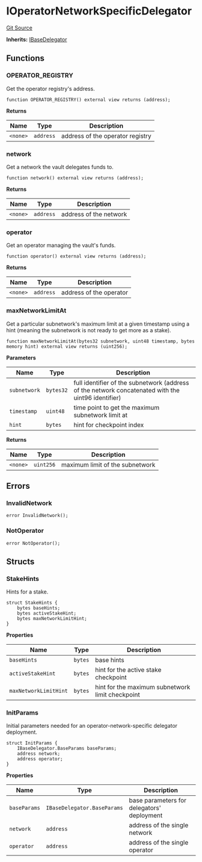 # IOperatorNetworkSpecificDelegator
[Git Source](https://github.com/symbioticfi/core/blob/f05307516bbf31fe6a8fa180eab4a8d7068a66a2/src/interfaces/delegator/IOperatorNetworkSpecificDelegator.sol)

**Inherits:**
[IBaseDelegator](/Users/andreikorokhov/symbiotic/core/docs/autogen/src/src/interfaces/delegator/IBaseDelegator.sol/interface.IBaseDelegator.md)


## Functions
### OPERATOR_REGISTRY

Get the operator registry's address.


```solidity
function OPERATOR_REGISTRY() external view returns (address);
```
**Returns**

|Name|Type|Description|
|----|----|-----------|
|`<none>`|`address`|address of the operator registry|


### network

Get a network the vault delegates funds to.


```solidity
function network() external view returns (address);
```
**Returns**

|Name|Type|Description|
|----|----|-----------|
|`<none>`|`address`|address of the network|


### operator

Get an operator managing the vault's funds.


```solidity
function operator() external view returns (address);
```
**Returns**

|Name|Type|Description|
|----|----|-----------|
|`<none>`|`address`|address of the operator|


### maxNetworkLimitAt

Get a particular subnetwork's maximum limit at a given timestamp using a hint
(meaning the subnetwork is not ready to get more as a stake).


```solidity
function maxNetworkLimitAt(bytes32 subnetwork, uint48 timestamp, bytes memory hint) external view returns (uint256);
```
**Parameters**

|Name|Type|Description|
|----|----|-----------|
|`subnetwork`|`bytes32`|full identifier of the subnetwork (address of the network concatenated with the uint96 identifier)|
|`timestamp`|`uint48`|time point to get the maximum subnetwork limit at|
|`hint`|`bytes`|hint for checkpoint index|

**Returns**

|Name|Type|Description|
|----|----|-----------|
|`<none>`|`uint256`|maximum limit of the subnetwork|


## Errors
### InvalidNetwork

```solidity
error InvalidNetwork();
```

### NotOperator

```solidity
error NotOperator();
```

## Structs
### StakeHints
Hints for a stake.


```solidity
struct StakeHints {
    bytes baseHints;
    bytes activeStakeHint;
    bytes maxNetworkLimitHint;
}
```

**Properties**

|Name|Type|Description|
|----|----|-----------|
|`baseHints`|`bytes`|base hints|
|`activeStakeHint`|`bytes`|hint for the active stake checkpoint|
|`maxNetworkLimitHint`|`bytes`|hint for the maximum subnetwork limit checkpoint|

### InitParams
Initial parameters needed for an operator-network-specific delegator deployment.


```solidity
struct InitParams {
    IBaseDelegator.BaseParams baseParams;
    address network;
    address operator;
}
```

**Properties**

|Name|Type|Description|
|----|----|-----------|
|`baseParams`|`IBaseDelegator.BaseParams`|base parameters for delegators' deployment|
|`network`|`address`|address of the single network|
|`operator`|`address`|address of the single operator|

